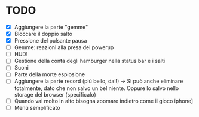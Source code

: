 # TODO
- [x] Aggiungere la parte "gemme"
- [x] Bloccare il doppio salto
- [x] Pressione del pulsante pausa
- [ ] Gemme: reazioni alla presa dei powerup
- [ ] HUD!
- [ ] Gestione della conta degli hamburger nella status bar e i salti
- [ ] Suoni
- [ ] Parte della morte esplosione
- [ ] Aggiungere la parte record (più bello, dai!) -> Si può anche eliminare totalmente, 
      dato che non salvo un bel niente. Oppure lo salvo nello storage del browser (specificalo)
- [ ] Quando vai molto in alto bisogna zoomare indietro come il gioco iphone]
- [ ] Menù semplificato